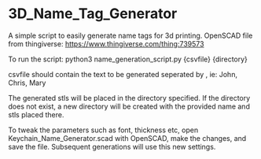 # 3D_Name_Tag_Generator
A simple script to easily generate name tags for 3d printing.
OpenSCAD file from thingiverse: https://www.thingiverse.com/thing:739573

To run the script:
python3 name_generation_script.py {csvfile} {directory}

csvfile should contain the text to be generated seperated by , 
ie: John, Chris, Mary

The generated stls will be placed in the directory specified.
If the directory does not exist, a new directory will be created
with the provided name and stls placed there.

To tweak the parameters such as font, thickness etc, open
Keychain_Name_Generator.scad with OpenSCAD, make the changes,
and save the file. Subsequent generations will use this new 
settings.
